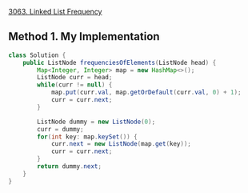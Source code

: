 [3063. Linked List Frequency](https://leetcode.com/problems/linked-list-frequency/description/)


## Method 1. My Implementation
```java
class Solution {
    public ListNode frequenciesOfElements(ListNode head) {
        Map<Integer, Integer> map = new HashMap<>();
        ListNode curr = head;
        while(curr != null) {
            map.put(curr.val, map.getOrDefault(curr.val, 0) + 1);
            curr = curr.next;
        }

        ListNode dummy = new ListNode(0);
        curr = dummy;
        for(int key: map.keySet()) {
            curr.next = new ListNode(map.get(key));
            curr = curr.next;
        }
        return dummy.next;
    }
}
```


